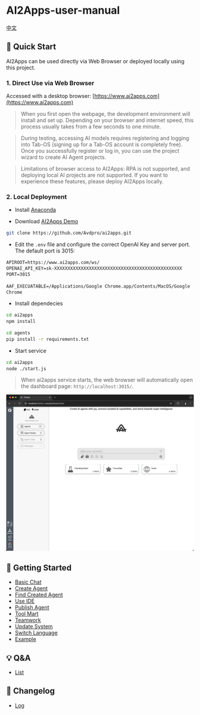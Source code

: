 <a name="readme-top">

# AI2Apps-user-manual  

[中文](./README-zh_CN.md) 

## 🚀 Quick Start
AI2Apps can be used directly via Web Browser or deployed locally using this project.

### 1. Direct Use via Web Browser

Accessed with a desktop browser: [https://www.ai2apps.com](https://www.ai2apps.com)  

> When you first open the webpage, the development environment will install and set up. Depending on your browser and internet speed, this process usually takes from a few seconds to one minute.

> During testing, accessing AI models requires registering and logging into Tab-OS (signing up for a Tab-OS account is completely free). Once you successfully register or log in, you can use the project wizard to create AI Agent projects.

> Limitations of browser access to AI2Apps: RPA is not supported, and deploying local AI projects are not supported. If you want to experience these features, please deploy AI2Apps locally.

### 2. Local Deployment

- Install [Anaconda](https://www.anaconda.com/) 

- Download [AI2Apps Demo](https://github.com/Avdpro/ai2apps)

```bash
git clone https://github.com/Avdpro/ai2apps.git
```
- Edit the `.env` file and configure the correct OpenAI Key and server port. The default port is 3015:

```
APIROOT=https://www.ai2apps.com/ws/
OPENAI_API_KEY=sk-XXXXXXXXXXXXXXXXXXXXXXXXXXXXXXXXXXXXXXXXXXXXXXXX
PORT=3015

AAF_EXECUATABLE=/Applications/Google Chrome.app/Contents/MacOS/Google Chrome
```

- Install dependecies

```bash
cd ai2apps
npm install
```

```bash
cd agents
pip install -r requirements.txt
```

- Start service

```bash
cd ai2apps
node ./start.js
```
> When ai2apps service starts, the web browser will automatically open the dashboard page: `http://localhost:3015/`.

<img src="./assets/aa_home_en.jpg" alt="home" />

## 👋 Getting Started

- [Basic Chat](./doc/simple-chat.md)
- [Create Agent](./doc/create_project.md)
- [Find Created Agent](./doc/find_project.md)
- [Use IDE](./doc/write_agent.md)
- [Publish Agent](./doc/publish-agent.md)
- [Tool Mart](./doc/too_mart.md)
- [Teamwork](./doc/teamwork.md)
- [Update System](./doc/update_system.md)
- [Switch Language](./doc/language.md)
- [Example](./doc/example.md)

## 💡 Q&A

- [List](./question.md)

## 🔖 Changelog

- [Log](./CHANGELOG.md)